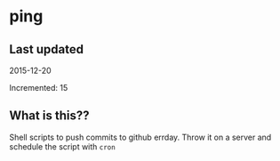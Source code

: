 # ping

## Last updated
2015-12-20

Incremented: 15

## What is this?? 
Shell scripts to push commits to github errday. Throw it on a server and schedule the script with `cron`
